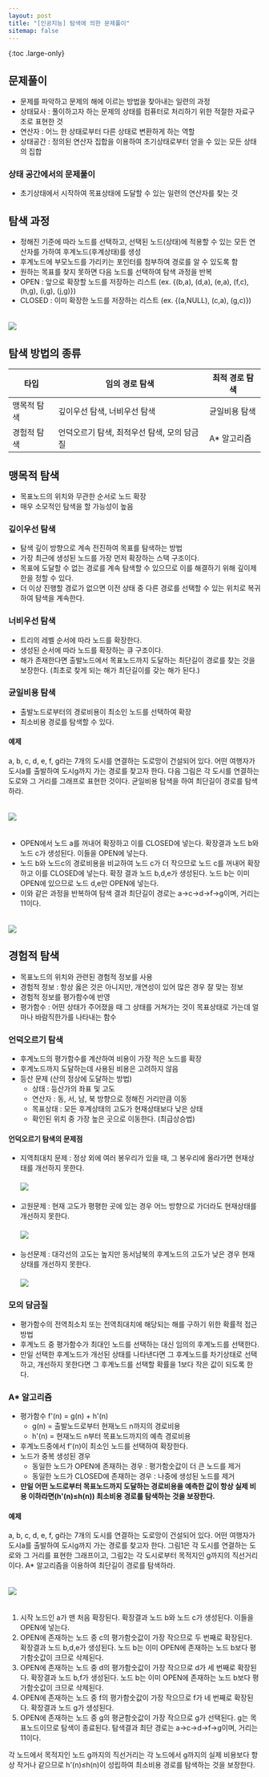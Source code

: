 ```yaml
---
layout: post
title: "[인공지능] 탐색에 의한 문제풀이"
sitemap: false
---
```


{:toc .large-only}

## 문제풀이

- 문제를 파악하고 문제의 해에 이르는 방법을 찾아내는 일련의 과정
- 상태묘사 : 풀이하고자 하는 문제의 상태를 컴퓨터로 처리하기 위한 적절한 자료구조로 표현한 것
- 연산자 : 어느 한 상태로부터 다른 상태로 변환하게 하는 역할
- 상태공간 : 정의된 연산자 집합을 이용하여 초기상태로부터 얻을 수 있는 모든 상태의 집합

### 상태 공간에서의 문제풀이

- 초기상태에서 시작하여 목표상태에 도달할 수 있는 일련의 연산자를 찾는 것

## 탐색 과정

- 정해진 기준에 따라 노드를 선택하고, 선택된 노드(상태)에 적용할 수 있는 모든 연산자를 가하여 후계노드(후계상태)를 생성
- 후계노드에 부모노드를 가리키는 포인터를 첨부하여 경로를 알 수 있도록 함
- 원하는 목표를 찾지 못하면 다음 노드를 선택하여 탐색 과정을 반복
- OPEN : 앞으로 확장할 노드를 저장하는 리스트 (ex. {(b,a), (d,a), (e,a), (f,c), (h,g), (i,g), (j,g)})
- CLOSED : 이미 확장한 노드를 저장하는 리스트 (ex. {(a,NULL), (c,a), (g,c)})

<img src="/assets/img/blog/2024-06-07-search_01.png" style="margin-top:20px;">

## 탐색 방법의 종류

| 타입        | 임의 경로 탐색                              | 최적 경로 탐색 |
| ----------- | ------------------------------------------- | -------------- |
| 맹목적 탐색 | 깊이우선 탐색, 너비우선 탐색                | 균일비용 탐색  |
| 경험적 탐색 | 언덕오르기 탐색, 최적우선 탐색, 모의 담금질 | A\* 알고리즘   |

## 맹목적 탐색

- 목표노드의 위치와 무관한 순서로 노드 확장
- 매우 소모적인 탐색을 할 가능성이 높음

### 깊이우선 탐색

- 탐색 깊이 방향으로 계속 전진하여 목표를 탐색하는 방법
- 가장 최근에 생성된 노드를 가장 먼저 확장하는 스택 구조이다.
- 목표에 도달할 수 없는 경로를 계속 탐색할 수 있으므로 이를 해결하기 위해 깊이제한을 정할 수 있다.
- 더 이상 진행할 경로가 없으면 이전 상태 중 다른 경로를 선택할 수 있는 위치로 복귀하여 탐색을 계속한다.

### 너비우선 탐색

- 트리의 레벨 순서에 따라 노드를 확장한다.
- 생성된 순서에 따라 노드를 확장하는 큐 구조이다.
- 해가 존재한다면 출발노드에서 목표노드까지 도달하는 최단길이 경로를 찾는 것을 보장한다. (최초로 찾게 되는 해가 최단길이를 갖는 해가 된다.)

### 균일비용 탐색

- 출발노드로부터의 경로비용이 최소인 노드를 선택하여 확장
- 최소비용 경로를 탐색할 수 있다.

#### 예제

a, b, c, d, e, f, g라는 7개의 도시를 연결하는 도로망이 건설되어 있다.
어떤 여행자가 도시a를 출발하여 도시g까지 가는 경로를 찾고자 한다.
다음 그림은 각 도시를 연결하는 도로와 그 거리를 그래프로 표현한 것이다.
균일비용 탐색을 하여 최단길이 경로를 탐색하라.

<img src="/assets/img/blog/2024-06-07-search_02.png" style="margin:20px 0;">

- OPEN에서 노드 a를 꺼내어 확장하고 이를 CLOSED에 넣는다. 확장결과 노드 b와 노드 c가 생성된다. 이들을 OPEN에 넣는다.
- 노드 b와 노드c의 경로비용을 비교하여 노드 c가 더 작으므로 노드 c를 꺼내어 확장하고 이를 CLOSED에 넣는다. 확장 결과 노드 b,d,e가 생성된다. 노드 b는 이미 OPEN에 있으므로 노드 d,e만 OPEN에 넣는다.
- 이와 같은 과정을 반복하여 탐색 결과 최단길이 경로는 a→c→d→f→g이며, 거리는 11이다.

<img src="/assets/img/blog/2024-06-07-search_03.png" style="margin-top:20px;">

## 경험적 탐색

- 목표노드의 위치와 관련된 경험적 정보를 사용
- 경험적 정보 : 항상 옳은 것은 아니지만, 개연성이 있어 많은 경우 잘 맞는 정보
- 경험적 정보를 평가함수에 반영
- 평가함수 : 어떤 상태가 주어졌을 때 그 상태를 거쳐가는 것이 목표상태로 가는데 얼마나 바람직한가를 나타내는 함수

### 언덕오르기 탐색

- 후계노드의 평가함수를 계산하여 비용이 가장 적은 노드를 확장
- 후계노드까지 도달하는데 사용된 비용은 고려하지 않음
- 등산 문제 (산의 정상에 도달하는 방법)
  - 상태 : 등산가의 좌표 및 고도
  - 연산자 : 동, 서, 남, 북 방향으로 정해진 거리만큼 이동
  - 목표상태 : 모든 후계상태의 고도가 현재상태보다 낮은 상태
  - 확인된 위치 중 가장 높은 곳으로 이동한다. (최급상승법)

#### 언덕오르기 탐색의 문제점

- 지역최대치 문제 : 정상 외에 여러 봉우리가 있을 때, 그 봉우리에 올라가면 현재상태를 개선하지 못한다. <img src="/assets/img/blog/2024-06-07-search_04.png" style="display:block;margin:20px 0;">
- 고원문제 : 현재 고도가 평평한 곳에 있는 경우 어느 방향으로 가더라도 현재상태를 개선하지 못한다. <img src="/assets/img/blog/2024-06-07-search_05.png" style="display:block;margin:20px 0;">
- 능선문제 : 대각선의 고도는 높지만 동서남북의 후계노드의 고도가 낮은 경우 현재상태를 개선하지 못한다. <img src="/assets/img/blog/2024-06-07-search_06.png" style="display:block;margin:20px 0;">

### 모의 담금질

- 평가함수의 전역최소치 또는 전역최대치에 해당되는 해를 구하기 위한 확률적 접근방법
- 후계노드 중 평가함수가 최대인 노드를 선택하는 대신 임의의 후계노드를 선택한다.
- 만일 선택한 후계노드가 개선된 상태를 나타낸다면 그 후계노드를 차기상태로 선택하고, 개선하지 못한다면 그 후계노드를 선택할 확률을 1보다 작은 값이 되도록 한다.

### A\* 알고리즘

- 평가함수 f'(n) = g(n) + h'(n)
  - g(n) = 출발노드로부터 현재노드 n까지의 경로비용
  - h'(n) = 현재노드 n부터 목표노드까지의 예측 경로비용
- 후계노드중에서 f'(n)이 최소인 노드를 선택하여 확장한다.
- 노드가 중복 생성된 경우
  - 동일한 노드가 OPEN에 존재하는 경우 : 평가함숫값이 더 큰 노드를 제거
  - 동일한 노드가 CLOSED에 존재하는 경우 : 나중에 생성된 노드를 제거
- **만일 어떤 노드로부터 목표노드까지 도달하는 경로비용을 예측한 값이 항상 실제 비용 이하라면(h'(n)≤h(n)) 최소비용 경로를 탐색하는 것을 보장한다.**

#### 예제

a, b, c, d, e, f, g라는 7개의 도시를 연결하는 도로망이 건설되어 있다. 어떤
여행자가 도시a를 출발하여 도시g까지 가는 경로를 찾고자 한다. 그림1은 각
도시를 연결하는 도로와 그 거리를 표현한 그래프이고, 그림2는 각 도시로부터
목적지인 g까지의 직선거리이다. A\* 알고리즘을 이용하여 최단길이 경로를
탐색하라.

<img src="/assets/img/blog/2024-06-07-search_07.png" style="margin:20px 0;">

1. 시작 노드인 a가 맨 처음 확장된다. 확장결과 노드 b와 노드 c가 생성된다. 이들을 OPEN에 넣는다.
2. OPEN에 존재하는 노드 중 c의 평가함숫값이 가장 작으므로 두 번째로 확장된다. 확장결과 노드 b,d,e가 생성된다. 노드 b는 이미 OPEN에 존재하는 노드 b보다 평가함숫값이 크므로 삭제된다.
3. OPEN에 존재하는 노드 중 d의 평가함숫값이 가장 작으므로 d가 세 번째로 확장된다. 확장결과 노드 b,f가 생성된다. 노드 b는 이미 OPEN에 존재하는 노드 b보다 평가함숫값이 크므로 삭제된다.
4. OPEN에 존재하는 노드 중 f의 평가함숫값이 가장 작으므로 f가 네 번째로 확장된다. 확장결과 노드 g가 생성된다.
5. OPEN에 존재하는 노드 중 g의 평균함숫값이 가장 작으므로 g가 선택된다. g는 목표노드이므로 탐색이 종료된다. 탐색결과 최단 경로는 a→c→d→f→g이며, 거리는 11이다.

각 노드에서 목적지인 노드 g까지의 직선거리는 각 노드에서 g까지의 실제 비용보다 항상 작거나 같으므로 h'(n)≤h(n)이 성립하여 최소비용 경로를 탐색하는 것을 보장한다.
